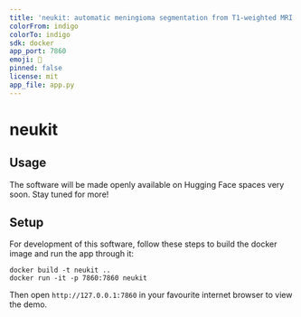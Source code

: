 ```yaml
---
title: 'neukit: automatic meningioma segmentation from T1-weighted MRI'
colorFrom: indigo
colorTo: indigo
sdk: docker
app_port: 7860
emoji: 🔎
pinned: false
license: mit
app_file: app.py
---
```


# neukit

## Usage

The software will be made openly available on Hugging Face spaces very soon. Stay tuned for more!

## Setup

For development of this software, follow these steps to build the docker image and run the app through it:

```
docker build -t neukit ..
docker run -it -p 7860:7860 neukit
```

Then open `http://127.0.0.1:7860` in your favourite internet browser to view the demo.

